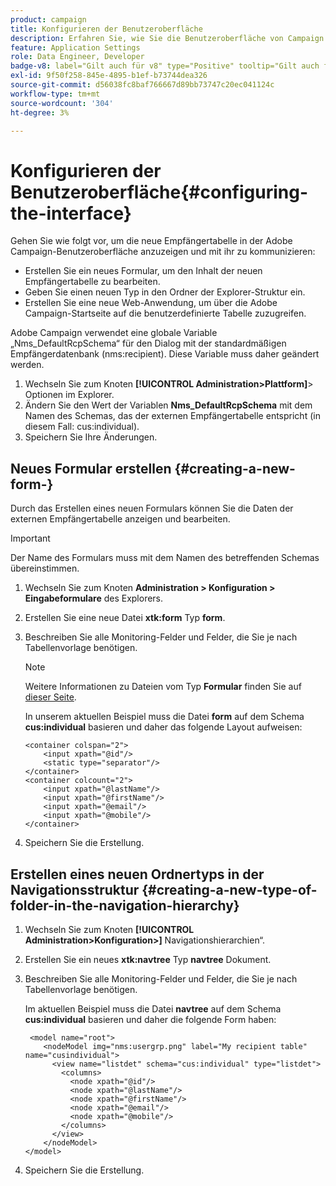 ```yaml
---
product: campaign
title: Konfigurieren der Benutzeroberfläche
description: Erfahren Sie, wie Sie die Benutzeroberfläche von Campaign konfigurieren
feature: Application Settings
role: Data Engineer, Developer
badge-v8: label="Gilt auch für v8" type="Positive" tooltip="Gilt auch für Campaign v8"
exl-id: 9f50f258-845e-4895-b1ef-b73744dea326
source-git-commit: d56038fc8baf766667d89bb73747c20ec041124c
workflow-type: tm+mt
source-wordcount: '304'
ht-degree: 3%

---
```


# Konfigurieren der Benutzeroberfläche{#configuring-the-interface}

Gehen Sie wie folgt vor, um die neue Empfängertabelle in der Adobe Campaign-Benutzeroberfläche anzuzeigen und mit ihr zu kommunizieren:

* Erstellen Sie ein neues Formular, um den Inhalt der neuen Empfängertabelle zu bearbeiten.
* Geben Sie einen neuen Typ in den Ordner der Explorer-Struktur ein.
* Erstellen Sie eine neue Web-Anwendung, um über die Adobe Campaign-Startseite auf die benutzerdefinierte Tabelle zuzugreifen.

Adobe Campaign verwendet eine globale Variable „Nms_DefaultRcpSchema“ für den Dialog mit der standardmäßigen Empfängerdatenbank (nms:recipient). Diese Variable muss daher geändert werden.

1. Wechseln Sie zum Knoten **[!UICONTROL Administration>Plattform]**> Optionen im Explorer.
1. Ändern Sie den Wert der Variablen **Nms_DefaultRcpSchema** mit dem Namen des Schemas, das der externen Empfängertabelle entspricht (in diesem Fall: cus:individual).
1. Speichern Sie Ihre Änderungen.

## Neues Formular erstellen {#creating-a-new-form-}

Durch das Erstellen eines neuen Formulars können Sie die Daten der externen Empfängertabelle anzeigen und bearbeiten.

>[!IMPORTANT]
>
>Der Name des Formulars muss mit dem Namen des betreffenden Schemas übereinstimmen.

1. Wechseln Sie zum Knoten **Administration > Konfiguration > Eingabeformulare** des Explorers.
1. Erstellen Sie eine neue Datei **xtk:form** Typ **form**.
1. Beschreiben Sie alle Monitoring-Felder und Felder, die Sie je nach Tabellenvorlage benötigen.

   >[!NOTE]
   >
   >Weitere Informationen zu Dateien vom Typ **Formular** finden Sie auf [dieser Seite](../../configuration/using/identifying-a-form.md).

   In unserem aktuellen Beispiel muss die Datei **form** auf dem Schema **cus:individual** basieren und daher das folgende Layout aufweisen:

   ```
   <container colspan="2">
       <input xpath="@id"/>
       <static type="separator"/>
   </container>
   <container colcount="2">
       <input xpath="@lastName"/>
       <input xpath="@firstName"/>
       <input xpath="@email"/>
       <input xpath="@mobile"/>
   </container> 
   ```

1. Speichern Sie die Erstellung.

## Erstellen eines neuen Ordnertyps in der Navigationsstruktur {#creating-a-new-type-of-folder-in-the-navigation-hierarchy}

1. Wechseln Sie zum Knoten **[!UICONTROL Administration>Konfiguration>]** Navigationshierarchien“.
1. Erstellen Sie ein neues **xtk:navtree** Typ **navtree** Dokument.
1. Beschreiben Sie alle Monitoring-Felder und Felder, die Sie je nach Tabellenvorlage benötigen.

   Im aktuellen Beispiel muss die Datei **navtree** auf dem Schema **cus:individual** basieren und daher die folgende Form haben:

   ```
    <model name="root">
       <nodeModel img="nms:usergrp.png" label="My recipient table" name="cusindividual">
         <view name="listdet" schema="cus:individual" type="listdet">
           <columns>
             <node xpath="@id"/>
             <node xpath="@lastName"/>
             <node xpath="@firstName"/>
             <node xpath="@email"/>
             <node xpath="@mobile"/>
           </columns>
         </view>
       </nodeModel>
   </model>
   ```

1. Speichern Sie die Erstellung.
